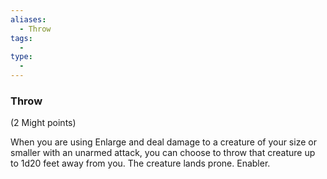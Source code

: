 ```yaml
---
aliases:
  - Throw
tags:
  - 
type:
  - 
---
```

### Throw

(2 Might points)

When you are using Enlarge and deal damage to a creature of your size or smaller with an unarmed attack, you can choose to throw that creature up to 1d20 feet away from you. The creature lands prone. Enabler.